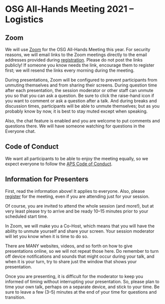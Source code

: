# OSG All-Hands Meeting 2021 &ndash; Logistics

## Zoom

We will use [Zoom](https://zoom.us/) for the OSG All-Hands Meeting this year.
For security reasons,
we will email links to the Zoom meetings directly to the email addresses
provided during [registration](registration.md).
Please do not post the links publicly!
If someone you know needs the link, encourage them to register first;
we will resend the links every morning during the meeting.

During presentations, Zoom will be configured to prevent participants from unmuting themselves
and from sharing their screens.
During question time after each presentation,
the session moderator or other staff can unmute you so that you can ask a question.
Be sure to click the raise-hand icon if you want to comment or ask a question after a talk.
And during breaks and discussion times, participants will be able to unmute themselves;
but as you probably know by now, it is best to stay muted except when speaking.

Also, the chat feature is enabled and you are welcome to put comments and questions there.
We will have someone watching for questions in the Everyone chat.

## Code of Conduct

We want all participants to be able to enjoy the meeting equally,
so we expect everyone to follow the
[APS Code of Conduct](https://www.aps.org/meetings/policies/code-conduct.cfm).

## Information for Presenters

First, read the information above!
It applies to everyone.
Also, please [register](registration.md) for the meeting,
even if you are attending just for your session.

Of course, you are invited to attend the whole session (and more!),
but at very least
please try to arrive and be ready 10&ndash;15 minutes prior to your scheduled start time.

In Zoom, we will make you a Co-Host,
which means that you will have the ability to unmute yourself and share your screen.
Your session moderator will let you know when it is time to do so.

There are MANY websites, videos, and so forth on how to give presentations online,
so we will not repeat those here.
Do remember to turn off device notifications and sounds that might occur during your talk,
and when it is your turn, try to share just the window that shows your presentation.

Once you are presenting,
it is difficult for the moderator to keep you informed of timing without interrupting your presentation.
So, please plan to time your own talk, perhaps on a separate device, and stick to your time.
Be sure to leave a few (3&ndash;5) minutes at the end of your time for questions and transition.
